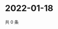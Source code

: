 # 2022-01-18

共 0 条

<!-- BEGIN WEIBO -->
<!-- 最后更新时间 Tue Jan 18 2022 22:14:48 GMT+0800 (China Standard Time) -->

<!-- END WEIBO -->
